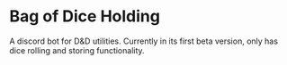 # Bag of Dice Holding
 A discord bot for D&D utilities.
 Currently in its first beta version, only has dice rolling and storing functionality.
